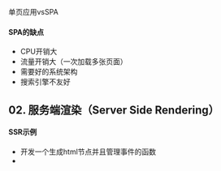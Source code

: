 单页应用vsSPA





#### SPA的缺点

+ CPU开销大
+ 流量开销大（一次加载多张页面）
+ 需要好的系统架构
+ 搜索引擎不友好





## 02. 服务端渲染（Server Side Rendering）







#### SSR示例

+ 开发一个生成html节点并且管理事件的函数
+ 

